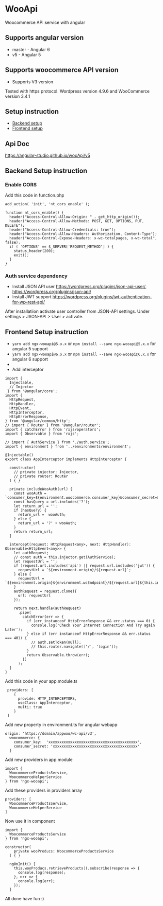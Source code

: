# WooApi
Woocommerce API service with angular

## Supports angular version
- master - Angular 6
- v5 - Angular 5

## Supports woocommerce API version
- Supports V3 version

Tested with https protocol. Wordpress version 4.9.6 and WooCommerce version 3.4.1

## Setup instruction
- [Backend setup](#backend-setup-instruction)
- [Frontend setup](#frontend-setup-instruction)

## Api Doc
https://angular-studio.github.io/wooApi/v5

## Backend Setup instruction

### Enable CORS
Add this code in function.php

```
add_action( 'init', 'nt_cors_enable' );

function nt_cors_enable() {
  header("Access-Control-Allow-Origin: " . get_http_origin());
  header("Access-Control-Allow-Methods: POST, GET, OPTIONS, PUT, DELETE");
  header("Access-Control-Allow-Credentials: true");
  header("Access-Control-Allow-Headers: Authorization, Content-Type");
  header("Access-Control-Expose-Headers: x-wc-totalpages, x-wc-total", false);
  if ( 'OPTIONS' == $_SERVER['REQUEST_METHOD'] ) {
    status_header(200);
    exit();
  }
}
```

### Auth service dependency
- Install JSON API user https://wordpress.org/plugins/json-api-user/, https://wordpress.org/plugins/json-api/
- Install JWT support https://wordpress.org/plugins/jwt-authentication-for-wp-rest-api/

After installatiion activate user controller from JSON-API settings. Under settings > JSON-API > User > activate.



## Frontend Setup instruction

- `yarn add ngx-wooapi@5.x.x` or `npm install --save ngx-wooapi@5.x.x` for angular 5 support
- `yarn add ngx-wooapi@6.x.x` or `npm install --save ngx-wooapi@6.x.x` for angular 6 support
- 
- Add interceptor 

```
import {
  Injectable,
  // Injector
 } from '@angular/core';
import {
  HttpRequest,
  HttpHandler,
  HttpEvent,
  HttpInterceptor,
  HttpErrorResponse,
} from '@angular/common/http';
// import { Router } from '@angular/router';
import { catchError } from 'rxjs/operators';
import { Observable } from 'rxjs';

// import { AuthService } from './auth.service';
import { environment } from '../environments/environment';

@Injectable()
export class AppInterceptor implements HttpInterceptor {

  constructor(
    // private injector: Injector,
    // private router: Router
  ) { }

  private includeWooAuth(url) {
    const wooAuth = `consumer_key=${environment.woocommerce.consumer_key}&consumer_secret=${environment.woocommerce.consumer_secret}`;
    const hasQuery = url.includes('?');
    let return_url = '';
    if (hasQuery) {
      return_url =  wooAuth;
    } else {
      return_url = '?' + wooAuth;
    }
    return return_url;
  }

  intercept(request: HttpRequest<any>, next: HttpHandler): Observable<HttpEvent<any>> {
    let authRequest;
    // const auth = this.injector.get(AuthService);
    let requestUrl = '';
    if (request.url.includes('api') || request.url.includes('jwt')) {
      requestUrl = `${environment.origin}/${request.url}`;
    } else {
      requestUrl = `${environment.origin}${environment.wcEndpoint}/${request.url}${this.includeWooAuth(request.url)}`;
    }
    authRequest = request.clone({
      url: requestUrl
    });

    return next.handle(authRequest)
      .pipe(
        catchError(err => {
          if (err instanceof HttpErrorResponse && err.status === 0) {
            console.log('Check Your Internet Connection And Try again Later');
          } else if (err instanceof HttpErrorResponse && err.status === 401) {
            // auth.setToken(null);
            // this.router.navigate(['/', 'login']);
          }
          return Observable.throw(err);
        })
      );
  }
}

```

Add this code in your app.module.ts

```
 providers: [
    {
      provide: HTTP_INTERCEPTORS,
      useClass: AppInterceptor,
      multi: true
    }
 ]

```
Add new property in environment.ts for angular webapp 

```
origin: 'https://domain/appwoo/wc-api/v3',
  woocommerce: {
    consumer_key:  'xxxxxxxxxxxxxxxxxxxxxxxxxxxxxxxxxxxxxxxxx',
    consumer_secret: 'xxxxxxxxxxxxxxxxxxxxxxxxxxxxxxxxxxxxxxx'
  }
```

Add new providers in app.module 
```
import {
  WoocommerceProductsService,
  WoocommerceHelperService
} from 'ngx-wooapi';
```
Add these providers in providers array

```
providers: [
  WoocommerceProductsService,
  WoocommerceHelperService
]
```

Now use it in component

```
import {
  WoocommerceProductsService
} from 'ngx-wooapi';

constructor(
    private wooProducs: WoocommerceProductsService
  ) { }

  ngOnInit() {
    this.wooProducs.retrieveProducts().subscribe(response => {
      console.log(response);
    }, err => {
      console.log(err);
    });
  }

```

All done have fun :)
